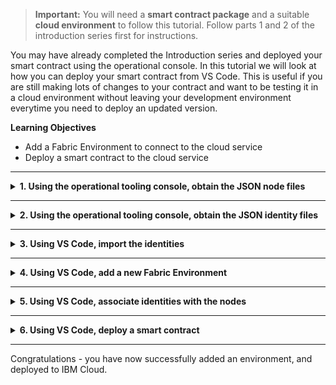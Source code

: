 > **Important:** You will need a **smart contract package** and a suitable **cloud environment** to follow this tutorial. Follow parts 1 and 2 of the introduction series first for instructions.

You may have already completed the Introduction series and deployed your smart contract using the operational console. In this tutorial we will look at how you can deploy your smart contract from VS Code. This is useful if you are still making lots of changes to your contract and want to be testing it in a cloud environment without leaving your development environment everytime you need to deploy an updated version.

**Learning Objectives**

* Add a Fabric Environment to connect to the cloud service
* Deploy a smart contract to the cloud service

---

<details>
<summary><b>1. Using the operational tooling console, obtain the JSON node files</b></summary>
To add an environment to VS Code you will need some JSON files that describe how to connect to a node. These can be exported from the operational tooling console.

1. Navigate to the `Nodes` panel, then open your peer. Click the export button to download the JSON file to your machine.

2. Navigate to the `Nodes` panel, then open your orderer. Click the export button to download the JSON file to your machine.

3. Navigate to the `Nodes` panel, then open your certificate authority. Click the export button to download the JSON file to your machine.
</details>

---

<details>
<summary><b>2. Using the operational tooling console, obtain the JSON identity files</b></summary>
To enable VS Code to connect to a node an admin identity needs be provided. These are stored in the wallet in the operational console.

1. Navigate to the `Wallet` panel, then click on an identity for the `Org1`, and click export. If you followed the tutorial the there should be an identity called `Org1 Admin`.

2. Click on the identity for the `Orderer`, and click export. If you followed the tutorial there should be an identity called `Orderer Admin`.

3. Click on the identity for the `Certificate Authority`, and click export. If you followed the tutorial there should be an identity called `Org1 CA Admin`.
</details>

--- 

<details>
<summary><b>3. Using VS Code, import the identities</b></summary>
The identities that were exported need to be imported into VS Code. First we will add the identity for the peer

1. On the `Wallets` panel click the + button and select the option `Create a new wallet and add an identity`.

2. You will then be asked to enter a name for the wallet use `ibp-wallet`.

3. You will then be asked to provide the MSPID use `org1msp` if you followed the tutorial.

4. You will then be asked for the method for adding an identity choose `Provide JSON identity file from IBM Blockchain Platform`.

5. Browse to the location of the previously exported `Org1 Admin` file and select it.

6. If the JSON identity file does not contain the name property, you will be asked to enter a name for the identity, otherwise this step is skipped.

You will now have a new wallet called `ibp-wallet` containing the `Org1 Admin` identity. Now we need to add the identity for the orderer.

1. On the `Wallets` panel right click on `ibp-wallet` and choose `Add identity to wallet`.

2. You will then be asked to provide an MSPID use `osmsp`.

3. You will then be asked for the method for adding an identity choose `Provide JSON identity file from IBM Blockchain Plaform`.

4. Browse to the location of the previously exported `Orderer Admin` file and select it.

5. If the JSON identity file does not contain the name property, you will be asked to enter a name for the identity, otherwise this step is skipped.

Finally you now need to add the identity for the certificate authority

1. On the `Wallets` panel right click on `ibp-wallet` and choose `Add identity to wallet`.

2. You will then be asked to provide an MSPID. Use `org1msp` here.

3. You will then be asked for the method for adding an identity, select `Provide JSON identity file from IBM Blockchain Plaform`.

4. Browse to the location of the previously exported `Org1 CA Admin` file and select it.

5. If the JSON identity file does not contain the name property, you will be asked to enter a name for the identity, otherwise this step is skipped.

</details>

---

<details>
<summary><b>4. Using VS Code, add a new Fabric Environment</b></summary>
Now we have all the identities imported in VS Code we can create the Fabric Environment.

1. On the `Fabric Environment` panel click the `+` button.

2. You will asked to enter a name for the environment, use `ibp`.

3. Browse to the location on the nodes files that you exported from the operation console. You can select multiple files to add.

4. You will then be asked if you want to add more files. Select `Done adding nodes`.

You will now see your new environment in the `Fabric Environment` panel.
</details>

--- 

<details>
<summary><b>5. Using VS Code, associate identities with the nodes</b></summary>
Now we have created an environment we need to associate each node with an identity.

1. On the `Fabric Environment` panel click the `ibp`.

2. You will then see a list of all the nodes that need identities associated with them. Click `Ordering Service-1`.

3. You will then be asked to choose a wallet, select `ibp-wallet`.

4. You will then be asked to choose an identity, select `Orderer Admin`

5. You will then be asked if you want to associate the identity with other nodes, select `No`.

Congratulations you have associated an identity with the `Orderer` node. Now we need to Associate an identity with the `Peer` node

1. Click `Peer Org1`.

2. You will then be asked to choose a wallet, select `ibp-wallet`.

4. You will then be asked to choose an identity, select `Org1 Admin`.

5. You will then be asked if you want to associate the identity with other nodes, select `No`.

The final node to setup is the certificate authority.

1. Click on `Org1 CA`.

2. You will then be asked which wallet to add the identity to, select `ibp-wallet`.

3. You will then be asked to provide a name for the identity, use `Org1 CA Admin`.

4. You will then be asked if you want to associate the identity with other nodes, select `No`.

Now all the nodes will have been successfully associated with an identity. VS Code will now connect to the environment and you will see the installed and instantiated smart contracts.

</details>

---

<details>
<summary><b>6. Using VS Code, deploy a smart contract</b></summary>

We can now deploy a smart contract to the environment. These steps assume that you have deployed a smart contract before so provide only minimal instructions. For more details see the Local smart contract development tutorial. 

1. Create a smart contract

2. Package the smart contract

3. Click `+ install` on the `Fabric Environments` panel.

4. Click `+ instantiate` on the `Fabric Environments` panel.

You have now deployed a smart contract to your IBM Cloud instance. You can see the deployed smart contract in the operational console.
</details>

--- 

Congratulations - you have now successfully added an environment, and deployed to IBM Cloud.
